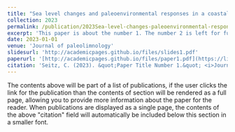 ```yaml
---
title: "Sea level changes and paleoenvironmental responses in a coastal Florida salt marsh over the last three centuries"
collection: 2023
permalink: /publication/2023Sea-level-changes-paleoenvironmental-responses
excerpt: 'This paper is about the number 1. The number 2 is left for future work.'
date: 2023-01-01
venue: 'Journal of paleolimnology'
slidesurl: 'http://academicpages.github.io/files/slides1.pdf'
paperurl: '[http://academicpages.github.io/files/paper1.pdf](https://link.springer.com/10.1007/s10933-022-00275-4)'
citation: 'Seitz, C. (2023). &quot;Paper Title Number 1.&quot; <i>Journal 1</i>. 1(1).'
---
```


The contents above will be part of a list of publications, if the user clicks the link for the publication than the contents of section will be rendered as a full page, allowing you to provide more information about the paper for the reader. When publications are displayed as a single page, the contents of the above "citation" field will automatically be included below this section in a smaller font.
